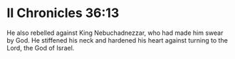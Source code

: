 # II Chronicles 36:13

He also rebelled against King Nebuchadnezzar, who had made him swear by God. He stiffened his neck and hardened his heart against turning to the Lord, the God of Israel.
